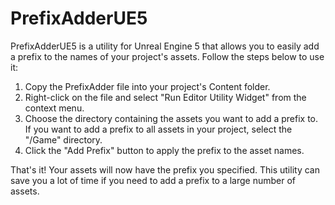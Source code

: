 # PrefixAdderUE5
 
PrefixAdderUE5 is a utility for Unreal Engine 5 that allows you to easily add a prefix to the names of your project's assets. Follow the steps below to use it:
 
1. Copy the PrefixAdder file into your project's Content folder.
2. Right-click on the file and select "Run Editor Utility Widget" from the context menu.
3. Choose the directory containing the assets you want to add a prefix to. If you want to add a prefix to all assets in your project, select the "/Game" directory.
4. Click the "Add Prefix" button to apply the prefix to the asset names.
 
That's it! Your assets will now have the prefix you specified. This utility can save you a lot of time if you need to add a prefix to a large number of assets.
